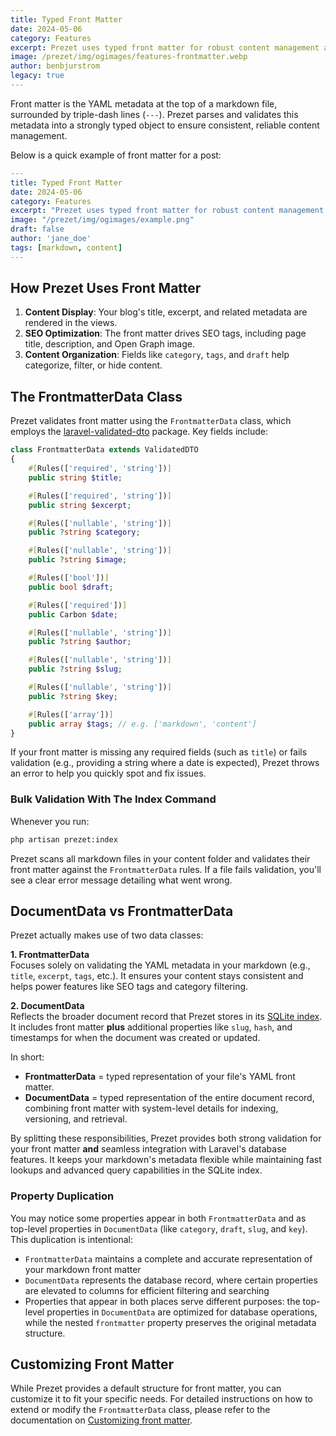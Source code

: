 ```yaml
---
title: Typed Front Matter
date: 2024-05-06
category: Features
excerpt: Prezet uses typed front matter for robust content management and validation.
image: /prezet/img/ogimages/features-frontmatter.webp
author: benbjurstrom
legacy: true
---
```


Front matter is the YAML metadata at the top of a markdown file, surrounded by triple-dash lines (`---`). Prezet parses and validates this metadata into a strongly typed object to ensure consistent, reliable content management.

Below is a quick example of front matter for a post:

```yaml
---
title: Typed Front Matter
date: 2024-05-06
category: Features
excerpt: "Prezet uses typed front matter for robust content management."
image: "/prezet/img/ogimages/example.png"
draft: false
author: 'jane_doe'
tags: [markdown, content]
---
```

## How Prezet Uses Front Matter

1. **Content Display**: Your blog's title, excerpt, and related metadata are rendered in the views.
2. **SEO Optimization**: The front matter drives SEO tags, including page title, description, and Open Graph image.
3. **Content Organization**: Fields like `category`, `tags`, and `draft` help categorize, filter, or hide content.

## The FrontmatterData Class

Prezet validates front matter using the `FrontmatterData` class, which employs the [laravel-validated-dto](https://wendell-adriel.gitbook.io/laravel-validated-dto) package. Key fields include:

```php
class FrontmatterData extends ValidatedDTO
{
    #[Rules(['required', 'string'])]
    public string $title;

    #[Rules(['required', 'string'])]
    public string $excerpt;

    #[Rules(['nullable', 'string'])]
    public ?string $category;

    #[Rules(['nullable', 'string'])]
    public ?string $image;

    #[Rules(['bool'])]
    public bool $draft;

    #[Rules(['required'])]
    public Carbon $date;

    #[Rules(['nullable', 'string'])]
    public ?string $author;

    #[Rules(['nullable', 'string'])]
    public ?string $slug;

    #[Rules(['nullable', 'string'])]
    public ?string $key;

    #[Rules(['array'])]
    public array $tags; // e.g. ['markdown', 'content']
}
```

If your front matter is missing any required fields (such as `title`) or fails validation (e.g., providing a string where a date is expected), Prezet throws an error to help you quickly spot and fix issues.

### Bulk Validation With The Index Command

Whenever you run:

```bash
php artisan prezet:index
```

Prezet scans all markdown files in your content folder and validates their front matter against the `FrontmatterData` rules. If a file fails validation, you'll see a clear error message detailing what went wrong.

## DocumentData vs FrontmatterData

Prezet actually makes use of two data classes:

**1. FrontmatterData**  
  Focuses solely on validating the YAML metadata in your markdown (e.g., `title`, `excerpt`, `tags`, etc.). It ensures your content stays consistent and helps power features like SEO tags and category filtering.

**2. DocumentData**  
  Reflects the broader document record that Prezet stores in its [SQLite index](/index). It includes front matter **plus** additional properties like `slug`, `hash`, and timestamps for when the document was created or updated.

In short:

- **FrontmatterData** = typed representation of your file's YAML front matter.
- **DocumentData** = typed representation of the entire document record, combining front matter with system-level details for indexing, versioning, and retrieval.

By splitting these responsibilities, Prezet provides both strong validation for your front matter **and** seamless integration with Laravel's database features. It keeps your markdown's metadata flexible while maintaining fast lookups and advanced query capabilities in the SQLite index.

### Property Duplication

You may notice some properties appear in both `FrontmatterData` and as top-level properties in `DocumentData` (like `category`, `draft`, `slug`, and `key`). This duplication is intentional:

-   `FrontmatterData` maintains a complete and accurate representation of your markdown front matter
-   `DocumentData` represents the database record, where certain properties are elevated to columns for efficient filtering and searching
-   Properties that appear in both places serve different purposes: the top-level properties in `DocumentData` are optimized for database operations, while the nested `frontmatter` property preserves the original metadata structure.

## Customizing Front Matter
While Prezet provides a default structure for front matter, you can customize it to fit your specific needs. For detailed instructions on how to extend or modify the `FrontmatterData` class, please refer to the documentation on [Customizing front matter](/customize/frontmatter).

